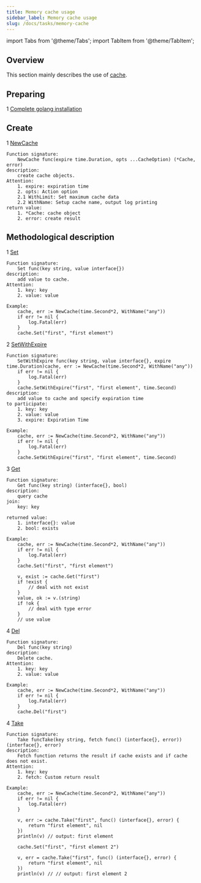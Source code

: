 ```yaml
---
title: Memory cache usage
sidebar_label: Memory cache usage
slug: /docs/tasks/memory-cache
---
```


import Tabs from '@theme/Tabs';
import TabItem from '@theme/TabItem';

## Overview

This section mainly describes the use of <a href="https://github.com/zeromicro/go-zero/blob/master/core/collection/cache.go#L30" target="_blank">cache</a>.

## Preparing

1 <a href="/docs/tasks" target="_blank">Complete golang installation</a>

## Create

1 <a href="https://github.com/zeromicro/go-zero/blob/master/core/collection/cache.go#L44" target="_blank">NewCache</a>

```golang
Function signature: 
    NewCache func(expire time.Duration, opts ...CacheOption) (*Cache, error) 
description: 
    create cache objects.
Attention:
    1. expire: expiration time
    2. opts: Action option
    2.1 WithLimit: Set maximum cache data
    2.2 WithName: Setup cache name, output log printing
return value:
    1. *Cache: cache object
    2. error: create result
```

## Methodological description

1 <a href="https://github.com/zeromicro/go-zero/blob/master/core/collection/cache.go#L100" target="_blank">Set</a>

```golang
Function signature: 
    Set func(key string, value interface{}) 
description: 
    add value to cache.
Attention:
    1. key: key
    2. value: value

Example:
    cache, err := NewCache(time.Second*2, WithName("any"))
    if err != nil {
        log.Fatal(err)
    }
    cache.Set("first", "first element")
```

2 <a href="https://github.com/zeromicro/go-zero/blob/master/core/collection/cache.go#L105" target="_blank">SetWithExpire</a>

```golang
Function signature: 
    SetWithExpire func(key string, value interface{}, expire time.Duration)cache, err := NewCache(time.Second*2, WithName("any"))
    if err != nil {
        log.Fatal(err)
    }
    cache.SetWithExpire("first", "first element", time.Second)
description: 
    add value to cache and specify expiration time
to participate:
    1. key: key
    2. value: value
    3. expire: Expiration Time

Example:
    cache, err := NewCache(time.Second*2, WithName("any"))
    if err != nil {
        log.Fatal(err)
    }
    cache.SetWithExpire("first", "first element", time.Second)
```

3 <a href="https://github.com/zeromicro/go-zero/blob/master/core/collection/cache.go#L88" target="_blank">Get</a>

```golang
Function signature: 
    Get func(key string) (interface{}, bool)
description: 
    query cache
join:
    key: key

returned value:
    1. interface{}: value
    2. bool: exists

Example:
    cache, err := NewCache(time.Second*2, WithName("any"))
    if err != nil {
        log.Fatal(err)
    }
    cache.Set("first", "first element")

    v, exist := cache.Get("first")
    if !exist {
        // deal with not exist
    }
    value, ok := v.(string)
    if !ok {
        // deal with type error
    }
    // use value
```

4 <a href="https://github.com/zeromicro/go-zero/blob/master/core/collection/cache.go#L79" target="_blank">Del</a>

```golang
Function signature: 
    Del func(key string)
description: 
    Delete cache.
Attention:
    1. key: key
    2. value: value

Example:
    cache, err := NewCache(time.Second*2, WithName("any"))
    if err != nil {
        log.Fatal(err)
    }
    cache.Del("first")
```

4 <a href="https://github.com/zeromicro/go-zero/blob/master/core/collection/cache.go#L123" target="_blank">Take</a>

```golang
Function signature: 
    Take funcTake(key string, fetch func() (interface{}, error)) (interface{}, error)
description: 
    Fetch function returns the result if cache exists and if cache does not exist.
Attention:
    1. key: key
    2. fetch: Custom return result

Example:
    cache, err := NewCache(time.Second*2, WithName("any"))
    if err != nil {
        log.Fatal(err)
    }

    v, err := cache.Take("first", func() (interface{}, error) {
        return "first element", nil
    })
    println(v) // output: first element

    cache.Set("first", "first element 2")

    v, err = cache.Take("first", func() (interface{}, error) {
        return "first element", nil
    })
    println(v) // // output: first element 2
```
